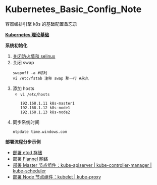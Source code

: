 # Kubernetes_Basic_Config_Note
容器编排引擎 k8s 的基础配置备忘录 

__[Kubernetes 理论基础](https://github.com/lcePolarBear/Kubernetes_Basic_Config_Note/blob/master/k8s%20理论基础.md)__

__系统初始化__
1. [关闭防火墙和 selinux](https://github.com/lcePolarBear/Linux_Basic_Note/blob/master/Linux%20%E7%B3%BB%E7%BB%9F%E5%92%8C%E5%B8%B8%E7%94%A8%E6%8C%87%E4%BB%A4/%E7%A6%81%E7%94%A8%E9%98%B2%E7%81%AB%E5%A2%99%E5%92%8C%20selinux.md)
2. 关闭 swap
    ```
    swapoff -a #临时
    vi /etc/fstab 注释 swap 那一行 #永久
    ```
3. 添加 hosts
    - `vi /etc/hosts`
        ```
        192.168.1.11 k8s-master1
        192.168.1.12 k8s-node1
        192.168.1.13 k8s-node2
        ```
4. 同步系统时间
    ```
    ntpdate time.windows.com
    ```

__部署流程分步示例__
- [部署 etcd 存储](https://github.com/lcePolarBear/Kubernetes_Basic_Config_Note/blob/master/部署过程/部署%20etcd%20群集.md)
- [部署 Flannel 网络](https://github.com/lcePolarBear/Kubernetes_Basic_Config_Note/blob/master/部署过程/部署%20Flannel%20网络.md)
- [部署 Master 节点组件：kube-apiserver | kube-controller-manager | kube-scheduler](https://github.com/lcePolarBear/Kubernetes_Basic_Config_Note/blob/master/部署过程/部署%20Master%20节点组件.md)
- [部署 Node 节点组件：kubelet | kube-proxy](https://github.com/lcePolarBear/Kubernetes_Basic_Config_Note/blob/master/部署过程/部署%20Node%20节点组件.md)

